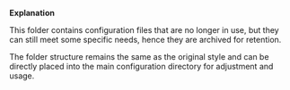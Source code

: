 **Explanation**

This folder contains configuration files that are no longer in use, but they can still meet some specific needs, hence they are archived for retention.

The folder structure remains the same as the original style and can be directly placed into the main configuration directory for adjustment and usage.